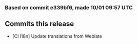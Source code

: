 ### Based on commit e339bf6, made 10/01 09:57 UTC
## Commits this release
  - [CI i18n] Update translations from Weblate